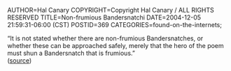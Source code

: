 AUTHOR=Hal Canary
COPYRIGHT=Copyright Hal Canary / ALL RIGHTS RESERVED
TITLE=Non-frumious Bandersnatchi
DATE=2004-12-05 21:59:31-06:00 (CST)
POSTID=369
CATEGORIES=found-on-the-internets;

“It is not stated whether there are non-frumious Bandersnatches, or whether these can be approached safely, merely that the hero of the poem must shun a Bandersnatch that is frumious.”  
([source](http://en.wikipedia.org/wiki/Bandersnatch))

